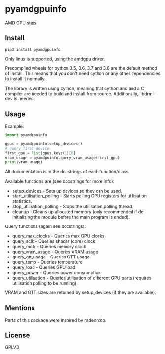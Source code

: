 # pyamdgpuinfo

AMD GPU stats

## Install

`pip3 install pyamdgpuinfo`

Only linux is supported, using the amdgpu driver.

Precompiled wheels for python 3.5, 3.6, 3.7 and 3.8 are the default method of install. This means that you don't need cython or any other dependencies to install it normally.

The library is written using cython, meaning that cython and and a C compiler are needed to build and install from source. Additionally, libdrm-dev is needed. 

## Usage

Example:
```python
import pyamdgpuinfo

gpus = pyamdgpuinfo.setup_devices()
# query first device
first_gpu = list(gpus.keys())[0]
vram_usage = pyamdpuinfo.query_vram_usage(first_gpu)
print(vram_usage)
```

All documentation is in the docstrings of each function/class.

Available functions are (see docstrings for more info):
* setup_devices - Sets up devices so they can be used.
* start_utilisation_polling - Starts polling GPU registers for utilisation statistics.
* stop_utilisation_polling - Stops the utilisation polling thread.
* cleanup - Cleans up allocated memory (only recommended if de-initialising the module before the main program is ended).

Query functions (again see docstrings):
* query_max_clocks - Queries max GPU clocks
* query_sclk - Queries shader (core) clock
* query_mclk - Queries memory clock
* query_vram_usage - Queries VRAM usage
* query_gtt_usage - Queries GTT usage
* query_temp - Queries temperature
* query_load - Queries GPU load
* query_power - Queries power consumption
* query_utilisation - Queries utilisation of different GPU parts (requires utilisation polling to be running)

VRAM and GTT sizes are returned by setup_devices (if they are available).

## Mentions

Parts of this package were inspired by [radeontop](https://github.com/clbr/radeontop).

## License

GPLV3
